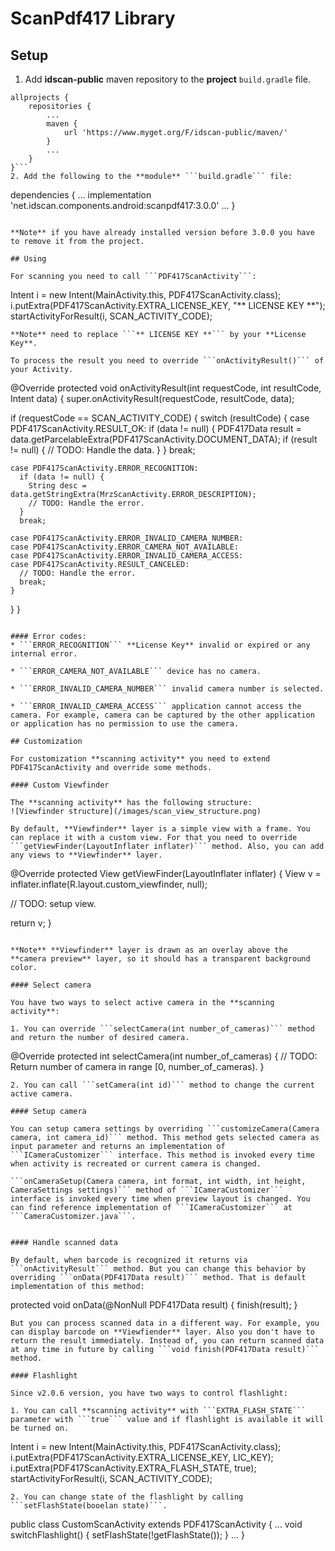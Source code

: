 # ScanPdf417 Library

## Setup

1. Add **idscan-public** maven repository to the **project** ```build.gradle``` file.
```
allprojects {
    repositories {
        ...
        maven {
            url 'https://www.myget.org/F/idscan-public/maven/'
        }
        ...
    }
}```
2. Add the following to the **module** ```build.gradle``` file:
```
dependencies {
    ...
    implementation 'net.idscan.components.android:scanpdf417:3.0.0'
    ...
}
```

**Note** if you have already installed version before 3.0.0 you have to remove it from the project.

## Using

For scanning you need to call ```PDF417ScanActivity```:

```
Intent i = new Intent(MainActivity.this, PDF417ScanActivity.class);
i.putExtra(PDF417ScanActivity.EXTRA_LICENSE_KEY, "** LICENSE KEY **");
startActivityForResult(i, SCAN_ACTIVITY_CODE);
```
**Note** need to replace ```** LICENSE KEY **``` by your **License Key**.

To process the result you need to override ```onActivityResult()``` of your Activity.

```
@Override
protected void onActivityResult(int requestCode, int resultCode, Intent data) {
  super.onActivityResult(requestCode, resultCode, data);

  if (requestCode == SCAN_ACTIVITY_CODE) {
    switch (resultCode) {
      case PDF417ScanActivity.RESULT_OK:
        if (data != null) {
          PDF417Data result =
                  data.getParcelableExtra(PDF417ScanActivity.DOCUMENT_DATA);
          if (result != null) {
            // TODO: Handle the data.
          }
        }
        break;

    case PDF417ScanActivity.ERROR_RECOGNITION:
      if (data != null) {
        String desc = data.getStringExtra(MrzScanActivity.ERROR_DESCRIPTION);
        // TODO: Handle the error.
      }
      break;

    case PDF417ScanActivity.ERROR_INVALID_CAMERA_NUMBER:
    case PDF417ScanActivity.ERROR_CAMERA_NOT_AVAILABLE:
    case PDF417ScanActivity.ERROR_INVALID_CAMERA_ACCESS:
    case PDF417ScanActivity.RESULT_CANCELED:
      // TODO: Handle the error.
      break;
    }
  }
}
```

#### Error codes:
* ```ERROR_RECOGNITION``` **License Key** invalid or expired or any internal error.

* ```ERROR_CAMERA_NOT_AVAILABLE``` device has no camera.

* ```ERROR_INVALID_CAMERA_NUMBER``` invalid camera number is selected.

* ```ERROR_INVALID_CAMERA_ACCESS``` application cannot access the camera. For example, camera can be captured by the other application or application has no permission to use the camera.

## Customization

For customization **scanning activity** you need to extend PDF417ScanActivity and override some methods.

#### Custom Viewfinder

The **scanning activity** has the following structure:
![Viewfinder structure](/images/scan_view_structure.png)

By default, **Viewfinder** layer is a simple view with a frame. You can replace it with a custom view. For that you need to override ```getViewFinder(LayoutInflater inflater)``` method. Also, you can add any views to **Viewfinder** layer.
```
@Override
protected View getViewFinder(LayoutInflater inflater) {
  View v = inflater.inflate(R.layout.custom_viewfinder, null);

  // TODO: setup view.

  return v;
}
```

**Note** **Viewfinder** layer is drawn as an overlay above the **camera preview** layer, so it should has a transparent background color.

#### Select camera

You have two ways to select active camera in the **scanning activity**:

1. You can override ```selectCamera(int number_of_cameras)``` method and return the number of desired camera.
```
@Override
protected int selectCamera(int number_of_cameras) {
    // TODO: Return number of camera in range [0, number_of_cameras).
}
```
2. You can call ```setCamera(int id)``` method to change the current active camera.

#### Setup camera

You can setup camera settings by overriding ```customizeCamera(Camera camera, int camera_id)``` method. This method gets selected camera as input parameter and returns an implementation of ```ICameraCustomizer``` interface. This method is invoked every time when activity is recreated or current camera is changed.

```onCameraSetup(Camera camera, int format, int width, int height, CameraSettings settings)``` method of ```ICameraCustomizer``` interface is invoked every time when preview layout is changed. You can find reference implementation of ```ICameraCustomizer``` at ```CameraCustomizer.java```.


#### Handle scanned data

By default, when barcode is recognized it returns via ```onActivityResult``` method. But you can change this behavior by overriding ```onData(PDF417Data result)``` method. That is default implementation of this method:
```
protected void onData(@NonNull PDF417Data result) {
  finish(result);
}
```
But you can process scanned data in a different way. For example, you can display barcode on **Viewfiender** layer. Also you don't have to return the result immediately. Instead of, you can return scanned data at any time in future by calling ```void finish(PDF417Data result)``` method.

#### Flashlight

Since v2.0.6 version, you have two ways to control flashlight:

1. You can call **scanning activity** with ```EXTRA_FLASH_STATE``` parameter with ```true``` value and if flashlight is available it will be turned on.
```
Intent i = new Intent(MainActivity.this, PDF417ScanActivity.class);
i.putExtra(PDF417ScanActivity.EXTRA_LICENSE_KEY, LIC_KEY);
i.putExtra(PDF417ScanActivity.EXTRA_FLASH_STATE, true);
startActivityForResult(i, SCAN_ACTIVITY_CODE);
```
2. You can change state of the flashlight by calling ```setFlashState(booelan state)```.
```
public class CustomScanActivity extends PDF417ScanActivity {
    ...
    void switchFlashlight() {
        setFlashState(!getFlashState());
    }
    ...
}
```
